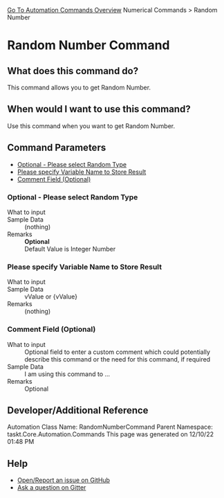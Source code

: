 <!--TITLE: Random Number Command -->
<!-- SUBTITLE: a command in the Numerical Commands group. -->
[Go To Automation Commands Overview](/automation-commands.md)
Numerical Commands &gt; Random Number


# Random Number Command


## What does this command do?
This command allows you to get Random Number.


## When would I want to use this command?
Use this command when you want to get Random Number.


## Command Parameters
- [Optional - Please select Random Type](#param_0)
- [Please specify Variable Name to Store Result](#param_1)
- [Comment Field (Optional)](#param_2)


<a id="param_0"></a>
### Optional - Please select Random Type


<dl>
<dt>What to input</dt><dd></dd>
<dt>Sample Data</dt><dd>(nothing)</dd>
<dt>Remarks</dt><dd><b>Optional</b><br>Default Value is Integer Number</dd>
</dl>




<a id="param_1"></a>
### Please specify Variable Name to Store Result


<dl>
<dt>What to input</dt><dd></dd>
<dt>Sample Data</dt><dd>vValue or {vValue}</dd>
<dt>Remarks</dt><dd>(nothing)</dd>
</dl>




<a id="param_2"></a>
### Comment Field (Optional)


<dl>
<dt>What to input</dt><dd>Optional field to enter a custom comment which could potentially describe this command or the need for this command, if required</dd>
<dt>Sample Data</dt><dd>I am using this command to ...</dd>
<dt>Remarks</dt><dd>Optional</dd>
</dl>




## Developer/Additional Reference
Automation Class Name: RandomNumberCommand
Parent Namespace: taskt.Core.Automation.Commands
This page was generated on 12/10/22 01:48 PM


## Help
- [Open/Report an issue on GitHub](https://github.com/rcktrncn/taskt/issues/new)
- [Ask a question on Gitter](https://gitter.im/taskt-rpa/Lobby)

